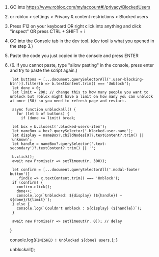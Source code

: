 1. GO into https://www.roblox.com/my/account#!/privacy/BlockedUsers
2. or roblox > settings > Privacy & content restrictions > Blocked users
3. Press F12 on your keyboard OR right click into anything and click "inspect" OR press CTRL + SHIFT + i
4. GO into the Console tab in the dev tool. (dev tool is what you opened in the step 3.)
5. Paste the code you just copied in the console and press ENTER
6. (6. if you cannot paste, type "allow pasting" in the console, press enter and try to paste the script again.)





        let buttons = [...document.querySelectorAll('.user-blocking-btn')].filter(b => b.textContent.trim() === 'Unblock');
        let done = 0;   
        let limit = 200; // change this to how many people you want to unblock but roblox might have a limit on how many you can unblock at once (50) so you need to refresh page and restart.

        async function unblockall() {
          for (let b of buttons) {
            if (done >= limit) break;

        let box = b.closest('.blocked-users-item');
        let nameBox = box?.querySelector('.blocked-user-name');
        let display = nameBox?.childNodes[0]?.textContent?.trim() || 'unknown';
        let handle = nameBox?.querySelector('.text-secondary')?.textContent?.trim() || '';

        b.click();
        await new Promise(r => setTimeout(r, 300));

        let confirm = [...document.querySelectorAll('.modal-footer button')]
          .find(x => x.textContent.trim() === 'Unblock');
        if (confirm) {
          confirm.click();
          done++;
          console.log(`Unblocked: ${display} (${handle}) — ${done}/${limit}`);
        } else {
          console.log(`Couldn't unblock : ${display} (${handle})`);
        }

        await new Promise(r => setTimeout(r, 0)); // delay
      }

      console.log(`FINISHED ! Unblocked ${done} users.`);
    }

    unblockall();
